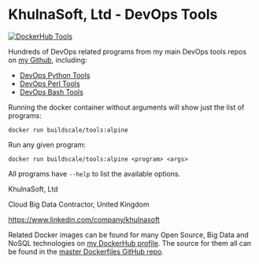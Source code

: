 # KhulnaSoft, Ltd - DevOps Tools

[![DockerHub Tools](https://img.shields.io/badge/DockerHub-buildscale%2Ftools-blue)](https://hub.docker.com/repository/docker/buildscale/tools)

Hundreds of DevOps related programs from my main DevOps tools repos on [my Github](https://github.com/buildscale), including:

- [DevOps Python Tools](https://github.com/BuildScale/DevOps-Python-tools)
- [DevOps Perl Tools](https://github.com/BuildScale/DevOps-Perl-tools)
- [DevOps Bash Tools](https://github.com/BuildScale/DevOps-Scripts)

Running the docker container without arguments will show just the list of programs:

```
docker run buildscale/tools:alpine
```

Run any given program:

```
docker run buildscale/tools:alpine <program> <args>
```

All programs have `--help` to list the available options.

KhulnaSoft, Ltd

Cloud Big Data Contractor, United Kingdom

https://www.linkedin.com/company/khulnasoft

Related Docker images can be found for many Open Source, Big Data and NoSQL technologies on [my DockerHub profile](https://hub.docker.com/r/buildscale). The source for them all can be found in the [master Dockerfiles GitHub repo](https://github.com/BuildScale/Dockerfiles/).

